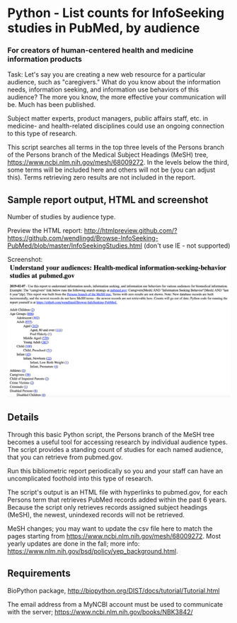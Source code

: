 # Python - List counts for InfoSeeking studies in PubMed, by audience

### For creators of human-centered health and medicine information products

Task: Let's say you are creating a new web resource for a particular 
audience, such as "caregivers." What do you know about the information
needs, information seeking, and information use behaviors of this audience? 
The more you know, the more effective your communication will be. Much has 
been published.

Subject matter experts, product managers, public affairs staff, etc. in
medicine- and health-related disciplines could use an ongoing connection to
this type of research.

This script searches all terms in the top three levels of the Persons branch
of the Persons branch of the Medical Subject Headings (MeSH) tree, 
https://www.ncbi.nlm.nih.gov/mesh/68009272. In the levels below the third, some
terms will be included here and others will not be (you can adjust this). Terms 
retrieving zero results are not included in the report.

## Sample report output, HTML and screenshot

Number of studies by audience type. 

Preview the HTML report: http://htmlpreview.github.com/?https://github.com/wendlingd/Browse-InfoSeeking-PubMed/blob/master/InfoSeekingStudies.html (don't use IE - not supported)

Screenshot: 
<kbd><a href="http://htmlpreview.github.com/?https://github.com/wendlingd/Browse-InfoSeeking-PubMed/blob/master/InfoSeekingStudies.html"><img src="UserStudiesReport.png"></a></kbd>

## Details

Through this basic Python script, the Persons branch of the MeSH tree becomes a
useful tool for accessing research by individual audience types. The
script provides a standing count of studies for each named audience, that you
can retrieve from pubmed.gov.

Run this bibliometric report periodically so you and your staff can have an 
uncomplicated foothold into this type of research.

The script's output is an HTML file with hyperlinks to pubmed.gov, for each Persons 
term that retrieves PubMed records added within the past 6 years. Because
the script only retrieves records assigned subject headings (MeSH), the newest,
unindexed records will not be retrieved.

MeSH changes; you may want to update the csv file here to match the pages
starting from https://www.ncbi.nlm.nih.gov/mesh/68009272. Most yearly updates
are done in the fall; more info: https://www.nlm.nih.gov/bsd/policy/yep_background.html.

## Requirements

BioPython package, http://biopython.org/DIST/docs/tutorial/Tutorial.html

The email address from a MyNCBI account must be used to communicate with the 
server; https://www.ncbi.nlm.nih.gov/books/NBK3842/
